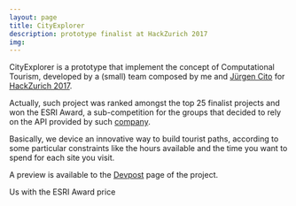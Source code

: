 ```yaml
---
layout: page
title: CityExplorer
description: prototype finalist at HackZurich 2017
img:
---
```

<!-- redirect: https://unsplash.com -->

CityExplorer is a prototype that implement the concept of Computational Tourism, developed by a (small) team composed by me and [Jürgen Cito][cito] for [HackZurich 2017][hackzurich].

Actually, such project was ranked amongst the top 25 finalist projects and won the ESRI Award, a sub-competition for the groups that decided to rely on the API provided by such [company][esri].

Basically, we device an innovative way to build tourist paths, according to some particular constraints like the hours available and the time you want to spend for each site you visit.

A preview is available to the [Devpost][devpost] page of the project.

<div class="img_row">
    <img class="col three" src="{{ site.baseurl }}/assets/img/esri.jpg" alt="" title="example image"/>
</div>
<div class="col three caption">
    Us with the ESRI Award price
</div>

[cito]: http://www.ifi.uzh.ch/en/seal/people/cito.html
[hackzurich]: http://hackzurich.com
[esri]: https://www.esri.com/en-us/home
[devpost]: https://devpost.com/software/computationaltourism